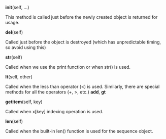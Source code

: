 __init__(self, ...)

This method is called just before the newly created object is returned for usage.

__del__(self)

Called just before the object is destroyed (which has unpredictable timing, so avoid
using this)

__str__(self)

Called when we use the print function or when str() is used.

__lt__(self, other)

Called when the less than operator (<) is used. Similarly, there are special methods
for all the operators (+, >, etc.) __add__, __gt__

__getitem__(self, key)

Called when x[key] indexing operation is used.

__len__(self)

Called when the built-in len() function is used for the sequence object.